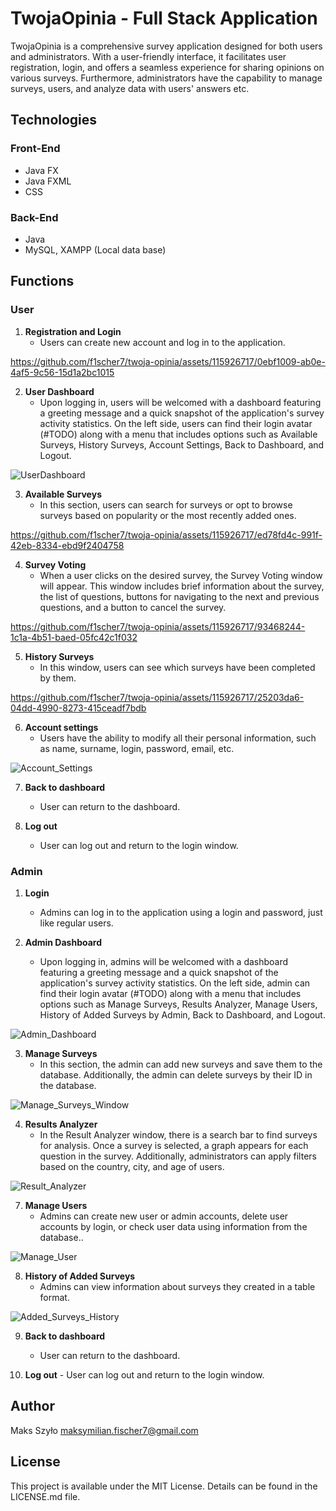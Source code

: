 # TwojaOpinia - Full Stack Application

TwojaOpinia is a comprehensive survey application designed for both users and administrators. With a user-friendly interface, it facilitates user registration, login, and offers a seamless experience for sharing opinions on various surveys. Furthermore, administrators have the capability to manage surveys, users, and analyze data with users' answers etc.

## Technologies

### Front-End
- Java FX
- Java FXML
- CSS

### Back-End
- Java
- MySQL, XAMPP (Local data base)

## Functions

### User

   1. **Registration and Login**
      - Users can create new account and log in to the application.

https://github.com/f1scher7/twoja-opinia/assets/115926717/0ebf1009-ab0e-4af5-9c56-15d1a2bc1015

   2. **User Dashboard**
      - Upon logging in, users will be welcomed with a dashboard featuring a greeting message and a quick snapshot of the application's survey activity statistics. On the left side, users can find their login avatar (#TODO) along with a menu that includes options such as Available Surveys, History Surveys, Account Settings, Back to Dashboard, and Logout.
   
   ![UserDashboard](https://github.com/f1scher7/twoja-opinia/assets/115926717/1ab4d415-7d51-4e9f-a7f9-6d85c1854768)

   3. **Available Surveys**
      - In this section, users can search for surveys or opt to browse surveys based on popularity or the most recently added ones.

https://github.com/f1scher7/twoja-opinia/assets/115926717/ed78fd4c-991f-42eb-8334-ebd9f2404758

   4. **Survey Voting**
      - When a user clicks on the desired survey, the Survey Voting window will appear. This window includes brief information about the survey, the list of questions, buttons for navigating to the next and previous questions, and a button to cancel the survey.

https://github.com/f1scher7/twoja-opinia/assets/115926717/93468244-1c1a-4b51-baed-05fc42c1f032
     
   5. **History Surveys**
      - In this window, users can see which surveys have been completed by them.
   
https://github.com/f1scher7/twoja-opinia/assets/115926717/25203da6-04dd-4990-8273-415ceadf7bdb

   6. **Account settings**
      - Users have the ability to modify all their personal information, such as name, surname, login, password, email, etc.
   
   ![Account_Settings](https://github.com/f1scher7/twoja-opinia/assets/115926717/4ac27f6b-f3af-47fd-8f7a-bc36649fb1be)

   7. **Back to dashboard**
      - User can return to the dashboard.
   
   8. **Log out**
      - User can log out and return to the login window.


### Admin

   1. **Login**
      - Admins can log in to the application using a login and password, just like regular users.
   
   2. **Admin Dashboard**
      - Upon logging in, admins will be welcomed with a dashboard featuring a greeting message and a quick snapshot of the application's survey activity statistics. On the left side, admin can find their login avatar (#TODO) along with a menu that includes options such as Manage Surveys, Results Analyzer, Manage Users, History of Added Surveys by Admin, Back to Dashboard, and Logout.
   
   ![Admin_Dashboard](https://github.com/f1scher7/twoja-opinia/assets/115926717/cb7dc646-20bb-4f43-ae14-f31368fa16d9)

   3. **Manage Surveys**
      - In this section, the admin can add new surveys and save them to the database. Additionally, the admin can delete surveys by their ID in the database.
        
   ![Manage_Surveys_Window](https://github.com/f1scher7/twoja-opinia/assets/115926717/5ad7121c-e6be-4833-976b-a31bb16d08f9)

   4. **Results Analyzer**
      - In the Result Analyzer window, there is a search bar to find surveys for analysis. Once a survey is selected, a graph appears for each question in the survey. Additionally, administrators can apply filters based on the country, city, and age of users.
        
   ![Result_Analyzer](https://github.com/f1scher7/twoja-opinia/assets/115926717/85cd77ea-304c-4191-996a-1a86f0947459)

   7. **Manage Users**
      - Admins can create new user or admin accounts, delete user accounts by login, or check user data using information from the database..
   
   ![Manage_User](https://github.com/f1scher7/twoja-opinia/assets/115926717/c1f6811c-56c7-4d65-8ba0-8eb634a18930)

   8. **History of Added Surveys**
      - Admins can view information about surveys they created in a table format.

   ![Added_Surveys_History](https://github.com/f1scher7/twoja-opinia/assets/115926717/6add50de-fb70-4051-852f-a3a2f06b7b90)
   
   9. **Back to dashboard**
      - User can return to the dashboard.
   
   10. **Log out**
      - User can log out and return to the login window.

      
## Author

Maks Szyło maksymilian.fischer7@gmail.com


## License

This project is available under the MIT License. Details can be found in the LICENSE.md file.

